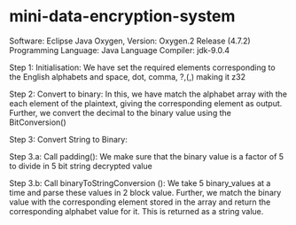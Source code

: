 # mini-data-encryption-system
Software: Eclipse Java Oxygen, Version: Oxygen.2 Release (4.7.2)
Programming Language: Java Language
Compiler: jdk-9.0.4

Step 1: Initialisation:
We have set the required elements corresponding to the English alphabets and space, dot, comma, ?,(,) making it z32

Step 2: Convert to binary:
In this, we have match the alphabet array with the each element of the plaintext, giving the corresponding element as output. Further, we convert the decimal to the binary value using the BitConversion()

Step 3: Convert String to Binary:

Step 3.a: Call padding(): We make sure that the binary value is a factor of 5 to divide in 5 bit string decrypted value

Step 3.b: Call binaryToStringConversion (): We take 5 binary_values at a time and parse these values in 2 block value. Further, we match the binary value with the corresponding element stored in the array and return the corresponding alphabet value for it.
This is returned as a string value.
